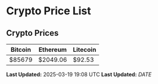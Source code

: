 # Crypto Price List

## Crypto Prices
| Bitcoin | Ethereum | Litecoin |
| ------- | -------- | -------- |
| $85679 | $2049.06 | $92.53 |
**Last Updated:** 2025-03-19 19:08 UTC
**Last Updated:** $DATE$
